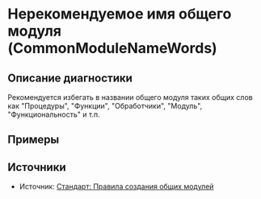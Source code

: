 # Нерекомендуемое имя общего модуля (CommonModuleNameWords)

<!-- Блоки выше заполняются автоматически, не трогать -->
## Описание диагностики
Рекомендуется избегать в названии общего модуля таких общих слов как "Процедуры", "Функции", "Обработчики",
 "Модуль", "Функциональность" и т.п.

## Примеры
<!-- В данном разделе приводятся примеры, на которые диагностика срабатывает, а также можно привести пример, как можно исправить ситуацию -->

## Источники

* Источник: [Стандарт: Правила создания общих модулей](https://its.1c.ru/db/v8std#content:469:hdoc:3.1)
